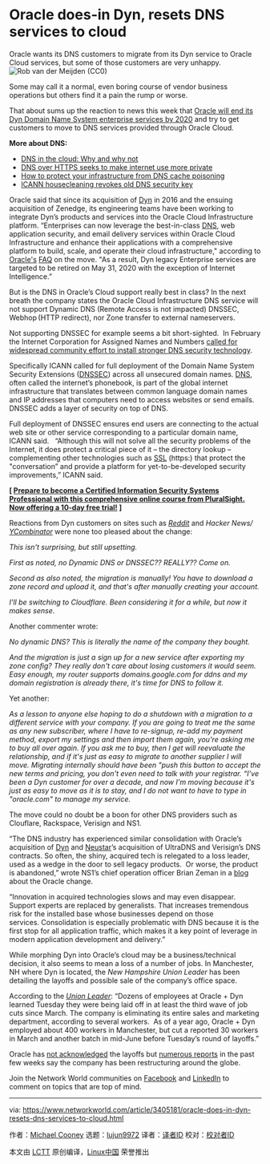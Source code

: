 [#]: collector: (lujun9972)
[#]: translator: ( )
[#]: reviewer: ( )
[#]: publisher: ( )
[#]: url: ( )
[#]: subject: (Oracle does-in Dyn, resets DNS services to cloud)
[#]: via: (https://www.networkworld.com/article/3405181/oracle-does-in-dyn-resets-dns-services-to-cloud.html)
[#]: author: (Michael Cooney https://www.networkworld.com/author/Michael-Cooney/)

Oracle does-in Dyn, resets DNS services to cloud
======
Oracle wants its DNS customers to migrate from its Dyn service to Oracle Cloud services, but some of those customers are very unhappy.
![Rob van der Meijden \(CC0\)][1]

Some may call it a normal, even boring course of vendor business operations but others find it a pain the rump or worse.

That about sums up the reaction to news this week that [Oracle will end its Dyn Domain Name System enterprise services by 2020][2] and try to get customers to move to DNS services provided through Oracle Cloud.

**More about DNS:**

  * [DNS in the cloud: Why and why not][3]
  * [DNS over HTTPS seeks to make internet use more private][4]
  * [How to protect your infrastructure from DNS cache poisoning][5]
  * [ICANN housecleaning revokes old DNS security key][6]



Oracle said that since its acquisition of [Dyn][7] in 2016 and the ensuing acquisition of Zenedge, its engineering teams have been working to integrate Dyn’s products and services into the Oracle Cloud Infrastructure platform. “Enterprises can now leverage the best-in-class [DNS][8], web application security, and email delivery services within Oracle Cloud Infrastructure and enhance their applications with a comprehensive platform to build, scale, and operate their cloud infrastructure," according to [Oracle's][2]
[FAQ][2] on the move. "As a result, Dyn legacy Enterprise services are targeted to be retired on May 31, 2020 with the exception of Internet Intelligence.”

But is the DNS in Oracle’s Cloud support really best in class? In the next breath the company states the Oracle Cloud Infrastructure DNS service will not support Dynamic DNS (Remote Access is not impacted) DNSSEC, Webhop (HTTP redirect), nor Zone transfer to external nameservers.

Not supporting DNSSEC for example seems a bit short-sighted.  In February the Internet Corporation for Assigned Names and Numbers [called for widespread community effort to install stronger DNS security technology][9]. 

Specifically ICANN called for full deployment of the Domain Name System Security Extensions ([DNSSEC][10]) across all unsecured domain names. [DNS][11], often called the internet’s phonebook, is part of the global internet infrastructure that translates between common language domain names and IP addresses that computers need to access websites or send emails.  DNSSEC adds a layer of security on top of DNS.

Full deployment of DNSSEC ensures end users are connecting to the actual web site or other service corresponding to a particular domain name, ICANN said.   “Although this will not solve all the security problems of the Internet, it does protect a critical piece of it – the directory lookup – complementing other technologies such as [SSL][12] (https:) that protect the "conversation” and provide a platform for yet-to-be-developed security improvements,” ICANN said.

**[ [Prepare to become a Certified Information Security Systems Professional with this comprehensive online course from PluralSight. Now offering a 10-day free trial!][13] ]**

Reactions from Dyn customers on sites such as _[Reddit][14]_ and _Hacker News/ [YCombinator][15]_ were none too pleased about the change:

_This isn't surprising, but still upsetting._

_First as noted, no Dynamic DNS or DNSSEC?? REALLY?? Come on._

_Second as also noted, the migration is manually! You have to download a zone record and upload it, and that's after manually creating your account._

_I'll be switching to Cloudflare. Been considering it for a while, but now it makes sense_.

Another commenter wrote:

_No dynamic DNS? This is literally the name of the company they bought._

_And the migration is just a sign up for a new service after exporting my zone config? They really don't care about losing customers it would seem. Easy enough, my router supports domains.google.com for ddns and my domain registration is already there, it's time for DNS to follow it._

Yet another:

_As a lesson to anyone else hoping to do a shutdown with a migration to a different service with your company. If you are going to treat me the same as any new subscriber, where I have to re-signup, re-add my payment method, export my settings and then import them again, you're asking me to buy all over again. If you ask me to buy, then I get will reevaluate the relationship, and if it's just as easy to migrate to another supplier I will move. Migrating internally should have been "push this button to accept the new terms and pricing, you don't even need to talk with your registrar. “I’ve been a Dyn customer for over a decade, and now I'm moving because it's just as easy to move as it is to stay, and I do not want to have to type in "oracle.com" to manage my service._

The move could no doubt be a boon for other DNS providers such as Clouflare, Rackspace, Verisign and NS1.

“The DNS industry has experienced similar consolidation with Oracle’s acquisition of [Dyn][16] and [Neustar][17]’s acquisition of UltraDNS and Verisign’s DNS contracts. So often, the shiny, acquired tech is relegated to a loss leader, used as a wedge in the door to sell legacy products.  Or worse, the product is abandoned,” wrote NS1’s chief operation officer Brian Zeman in a [blog][18] about the Oracle change.

“Innovation in acquired technologies slows and may even disappear. Support experts are replaced by generalists. That increases tremendous risk for the installed base whose businesses depend on those services. Consolidation is especially problematic with DNS because it is the first stop for all application traffic, which makes it a key point of leverage in modern application development and delivery.” 

While morphing Dyn into Oracle’s cloud may be a business/technical decision, it also seems to mean a loss of a number of jobs. In Manchester, NH where Dyn is located, the _New Hampshire Union Leader_ has been detailing the layoffs and possible sale of the company’s office space.

According to the _[Union Leader][19]_: “Dozens of employees at Oracle + Dyn learned Tuesday they were being laid off in at least the third wave of job cuts since March. The company is eliminating its entire sales and marketing department, according to several workers.  As of a year ago, Oracle + Dyn employed about 400 workers in Manchester, but cut a reported 30 workers in March and another batch in mid-June before Tuesday’s round of layoffs.”

Oracle has [not acknowledged][20] the layoffs but [numerous reports][21] in the past few weeks say the company has been restructuring around the globe.

Join the Network World communities on [Facebook][22] and [LinkedIn][23] to comment on topics that are top of mind.

--------------------------------------------------------------------------------

via: https://www.networkworld.com/article/3405181/oracle-does-in-dyn-resets-dns-services-to-cloud.html

作者：[Michael Cooney][a]
选题：[lujun9972][b]
译者：[译者ID](https://github.com/译者ID)
校对：[校对者ID](https://github.com/校对者ID)

本文由 [LCTT](https://github.com/LCTT/TranslateProject) 原创编译，[Linux中国](https://linux.cn/) 荣誉推出

[a]: https://www.networkworld.com/author/Michael-Cooney/
[b]: https://github.com/lujun9972
[1]: https://images.idgesg.net/images/article/2017/10/grave_tombstone_rip_cemetery_1920_cc0_via_pixabay_by_rob_van_der_meijden-100740483-large.jpg
[2]: https://www.oracle.com/corporate/acquisitions/dyn/technologies/enterprise-customer-faq.html
[3]: https://www.networkworld.com/article/3273891/hybrid-cloud/dns-in-the-cloud-why-and-why-not.html
[4]: https://www.networkworld.com/article/3322023/internet/dns-over-https-seeks-to-make-internet-use-more-private.html
[5]: https://www.networkworld.com/article/3298160/internet/how-to-protect-your-infrastructure-from-dns-cache-poisoning.html
[6]: https://www.networkworld.com/article/3331606/security/icann-housecleaning-revokes-old-dns-security-key.html
[7]: https://dyn.com/blog/network-world-qa-who-is-dyn/
[8]: https://www.networkworld.com/article/3268449/what-is-dns-and-how-does-it-work.html
[9]: https://www.networkworld.com/article/3343185/icann-urges-adopting-dnssec-now.html
[10]: https://www.icann.org/resources/pages/dnssec-qaa-2014-01-29-en
[11]: https://www.networkworld.com/article/3268449/internet/what-is-dns-and-how-does-it-work.html
[12]: https://www.networkworld.com/article/2303073/lan-wan-what-is-transport-layer-security-protocol.html
[13]: https://pluralsight.pxf.io/c/321564/424552/7490?u=https%3A%2F%2Fwww.pluralsight.com%2Fpaths%2Fcertified-information-systems-security-professional-cisspr
[14]: https://www.reddit.com/r/sysadmin/comments/c5clp9/oracle_wants_dyn_managed_dns_customers_to_move_to/
[15]: https://news.ycombinator.com/item?id=20276070
[16]: https://ns1.com/blog/oracles-acquisition-of-dyn
[17]: https://ns1.com/blog/verisign-neustar-acquisition
[18]: https://ns1.com/blog/fight-dns-industry-consolidation-with-ns1-innovation-and-services
[19]: https://www.unionleader.com/news/business/oracle-dyn-axes-dozens-of-jobs-in-manchester-millyard/article_9970c8e2-09bd-5d27-8d19-40603b1cd9a1.html
[20]: https://spectrum.ieee.org/view-from-the-valley/at-work/tech-careers/oracle-swings-the-layoff-axe-and-clearcuts-teams-of-engineers
[21]: https://www.geekwire.com/2019/report-oracle-lays-off-hundreds-seattle-office-cloud-strategy-remains-grounded/
[22]: https://www.facebook.com/NetworkWorld/
[23]: https://www.linkedin.com/company/network-world
